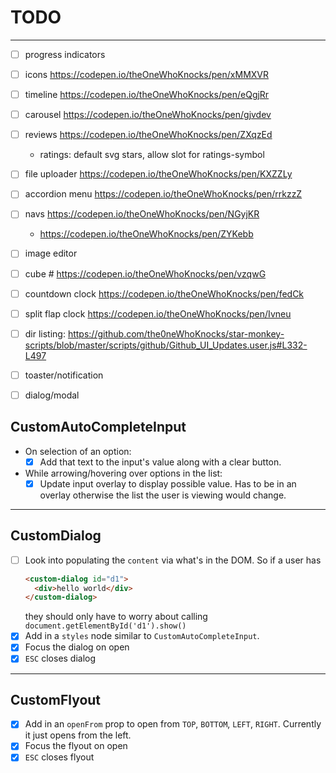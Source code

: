 # TODO

---

- [ ] progress indicators
- [ ] icons https://codepen.io/theOneWhoKnocks/pen/xMMXVR
- [ ] timeline https://codepen.io/theOneWhoKnocks/pen/eQgjRr
- [ ] carousel https://codepen.io/theOneWhoKnocks/pen/gjvdev
- [ ] reviews https://codepen.io/theOneWhoKnocks/pen/ZXqzEd
  - ratings: default svg stars, allow slot for ratings-symbol
- [ ] file uploader https://codepen.io/theOneWhoKnocks/pen/KXZZLy
- [ ] accordion menu https://codepen.io/theOneWhoKnocks/pen/rrkzzZ
- [ ] navs https://codepen.io/theOneWhoKnocks/pen/NGyjKR
  - https://codepen.io/theOneWhoKnocks/pen/ZYKebb
- [ ] image editor
- [ ] cube # https://codepen.io/theOneWhoKnocks/pen/vzqwG
- [ ] countdown clock https://codepen.io/theOneWhoKnocks/pen/fedCk
- [ ] split flap clock https://codepen.io/theOneWhoKnocks/pen/Ivneu
- [ ] dir listing: https://github.com/the0neWhoKnocks/star-monkey-scripts/blob/master/scripts/github/Github_UI_Updates.user.js#L332-L497
- [ ] toaster/notification
- [ ] dialog/modal


## CustomAutoCompleteInput

- On selection of an option:
  - [x] Add that text to the input's value along with a clear button.
- While arrowing/hovering over options in the list:
  - [x] Update input overlay to display possible value. Has to be in an overlay
  otherwise the list the user is viewing would change.

---

## CustomDialog

- [ ] Look into populating the `content` via what's in the DOM. So if a user has
  ```html
  <custom-dialog id="d1">
    <div>hello world</div>
  </custom-dialog>
  ```
  they should only have to worry about calling `document.getElementById('d1').show()`
- [x] Add in a `styles` node similar to `CustomAutoCompleteInput`.
- [x] Focus the dialog on open
- [x] `ESC` closes dialog

---

## CustomFlyout

- [x] Add in an `openFrom` prop to open from `TOP`, `BOTTOM`, `LEFT`, `RIGHT`.
Currently it just opens from the left.
- [x] Focus the flyout on open
- [x] `ESC` closes flyout
